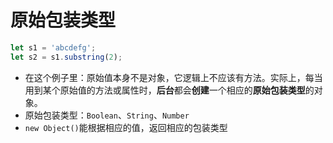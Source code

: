 # 原始包装类型
```js
let s1 = 'abcdefg';
let s2 = s1.substring(2);
```
- 在这个例子里：原始值本身不是对象，它逻辑上不应该有方法。实际上，每当用到某个原始值的方法或属性时，**后台**都会**创建**一个相应的**原始包装类型**的对象。
- 原始包装类型：`Boolean`、`String`、`Number`
- `new Object()`能根据相应的值，返回相应的包装类型